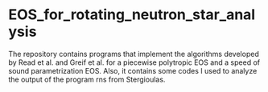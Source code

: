 # EOS_for_rotating_neutron_star_analysis
The repository contains programs that implement the algorithms developed by Read et al. and Greif et al. for a piecewise polytropic EOS and a speed of sound parametrization EOS. Also, it contains some codes I used to analyze the output of the program rns from Stergioulas.
